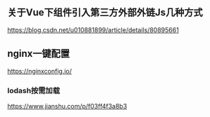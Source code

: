 ## 关于Vue下组件引入第三方外部外链Js几种方式
https://blog.csdn.net/u010881899/article/details/80895661

## nginx一键配置
https://nginxconfig.io/

### lodash按需加载
https://www.jianshu.com/p/f03ff4f3a8b3